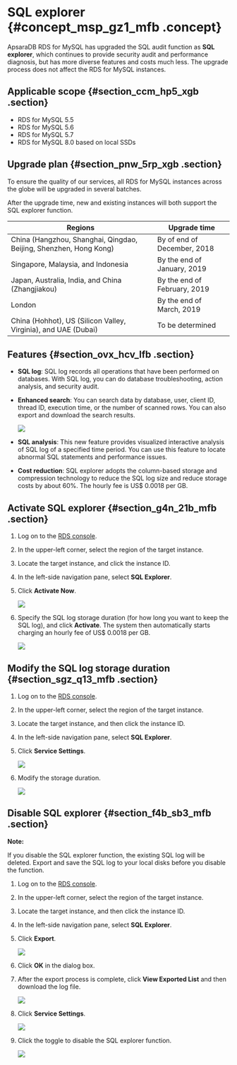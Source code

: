 # SQL explorer {#concept_msp_gz1_mfb .concept}

ApsaraDB RDS for MySQL has upgraded the SQL audit function as **SQL explorer**, which continues to provide security audit and performance diagnosis, but has more diverse features and costs much less. The upgrade process does not affect the RDS for MySQL instances.

## Applicable scope {#section_ccm_hp5_xgb .section}

-   RDS for MySQL 5.5
-   RDS for MySQL 5.6
-   RDS for MySQL 5.7
-   RDS for MySQL 8.0 based on local SSDs

## Upgrade plan {#section_pnw_5rp_xgb .section}

To ensure the quality of our services, all RDS for MySQL instances across the globe will be upgraded in several batches.

After the upgrade time, new and existing instances will both support the SQL explorer function.

|Regions|Upgrade time|
|-------|------------|
|China \(Hangzhou, Shanghai, Qingdao, Beijing, Shenzhen, Hong Kong\)|By of end of December, 2018|
|Singapore, Malaysia, and Indonesia|By the end of January, 2019|
|Japan, Australia, India, and China \(Zhangjiakou\)|By the end of February, 2019|
|London|By the end of March, 2019|
|China \(Hohhot\), US \(Silicon Valley, Virginia\), and UAE \(Dubai\)|To be determined|

## Features {#section_ovx_hcv_lfb .section}

-   **SQL log**: SQL log records all operations that have been performed on databases. With SQL log, you can do database troubleshooting, action analysis, and security audit.
-   **Enhanced search**: You can search data by database, user, client ID, thread ID, execution time, or the number of scanned rows. You can also export and download the search results.

    ![](http://static-aliyun-doc.oss-cn-hangzhou.aliyuncs.com/assets/img/23711/156561596313817_en-US.png)

-   **SQL analysis**: This new feature provides visualized interactive analysis of SQL log of a specified time period. You can use this feature to locate abnormal SQL statements and performance issues.
-   **Cost reduction**: SQL explorer adopts the column-based storage and compression technology to reduce the SQL log size and reduce storage costs by about 60%. The hourly fee is US$ 0.0018 per GB.

## Activate SQL explorer {#section_g4n_21b_mfb .section}

1.  Log on to the [RDS console](https://rds.console.aliyun.com/).
2.  In the upper-left corner, select the region of the target instance.
3.  Locate the target instance, and click the instance ID.
4.  In the left-side navigation pane, select **SQL Explorer**.
5.  Click **Activate Now**.

    ![](http://static-aliyun-doc.oss-cn-hangzhou.aliyuncs.com/assets/img/23711/156561596313750_en-US.png)

6.  Specify the SQL log storage duration \(for how long you want to keep the SQL log\), and click **Activate**. The system then automatically starts charging an hourly fee of US$ 0.0018 per GB.

    ![](http://static-aliyun-doc.oss-cn-hangzhou.aliyuncs.com/assets/img/23711/156561596413755_en-US.png)


## Modify the SQL log storage duration {#section_sgz_q13_mfb .section}

1.  Log on to the [RDS console](https://rds.console.aliyun.com/).
2.  In the upper-left corner, select the region of the target instance.
3.  Locate the target instance, and then click the instance ID.
4.  In the left-side navigation pane, select **SQL Explorer**.
5.  Click **Service Settings**.

    ![](http://static-aliyun-doc.oss-cn-hangzhou.aliyuncs.com/assets/img/23711/156561596413804_en-US.png)

6.  Modify the storage duration.

    ![](http://static-aliyun-doc.oss-cn-hangzhou.aliyuncs.com/assets/img/23711/156561596413805_en-US.png)


## Disable SQL explorer {#section_f4b_sb3_mfb .section}

**Note:** 

If you disable the SQL explorer function, the existing SQL log will be deleted. Export and save the SQL log to your local disks before you disable the function.

1.  Log on to the [RDS console](https://rds.console.aliyun.com/).
2.  In the upper-left corner, select the region of the target instance.
3.  Locate the target instance, and then click the instance ID.
4.  In the left-side navigation pane, select **SQL Explorer**.
5.  Click **Export**.

    ![](http://static-aliyun-doc.oss-cn-hangzhou.aliyuncs.com/assets/img/23711/156561596413823_en-US.png)

6.  Click **OK** in the dialog box.
7.  After the export process is complete, click **View Exported List** and then download the log file.

    ![](http://static-aliyun-doc.oss-cn-hangzhou.aliyuncs.com/assets/img/23711/156561596513831_en-US.png)

8.  Click **Service Settings**.

    ![](http://static-aliyun-doc.oss-cn-hangzhou.aliyuncs.com/assets/img/23711/156561596413804_en-US.png)

9.  Click the toggle to disable the SQL explorer function.

    ![](http://static-aliyun-doc.oss-cn-hangzhou.aliyuncs.com/assets/img/23711/156561596513807_en-US.png)


